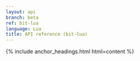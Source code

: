 ```yaml
---
layout: api
branch: beta
ref: bit-lua
language: Lua
title: API reference (bit-lua)
---
```

{% include anchor_headings.html html=content %}